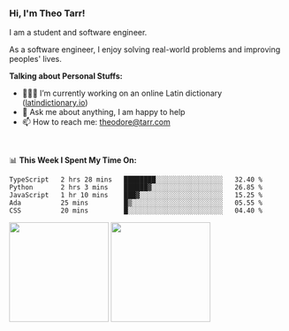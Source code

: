 ### Hi, I'm Theo Tarr!

I am a student and software engineer. 

As a software engineer, I enjoy solving real-world problems and improving peoples' lives.

**Talking about Personal Stuffs:**

- 👨🏻‍💻 I’m currently working on an online Latin dictionary ([latindictionary.io](https://www.latindictionary.io))
- 💬 Ask me about anything, I am happy to help
- 📫 How to reach me: theodore@tarr.com

</br>

📊 **This Week I Spent My Time On:**
<!--START_SECTION:waka-->
```text
TypeScript   2 hrs 28 mins   ████████░░░░░░░░░░░░░░░░░   32.40 % 
Python       2 hrs 3 mins    ██████▓░░░░░░░░░░░░░░░░░░   26.85 % 
JavaScript   1 hr 10 mins    ███▓░░░░░░░░░░░░░░░░░░░░░   15.25 % 
Ada          25 mins         █▒░░░░░░░░░░░░░░░░░░░░░░░   05.55 % 
CSS          20 mins         █░░░░░░░░░░░░░░░░░░░░░░░░   04.40 % 
```
<!--END_SECTION:waka-->
<p>
  <img height="180em" src="https://github-readme-stats.vercel.app/api?username=theotarr&show_icons=true&hide_border=true&&count_private=true&include_all_commits=true&theme=radical" />
  <img height="180em" src="https://github-readme-stats.vercel.app/api/top-langs/?username=theotarr&exclude_repo=KNN-Image-Classification&show_icons=true&hide_border=true&layout=compact&langs_count=8&theme=radical"/>
</p>
